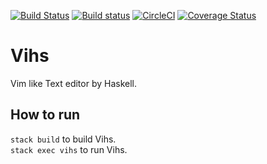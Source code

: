 [![Build Status](https://travis-ci.org/Tatsuki-I/Vihs.svg?branch=master)](https://travis-ci.org/Tatsuki-I/Vihs)
[![Build status](https://ci.appveyor.com/api/projects/status/1furioph5w7o3fr3?svg=true)](https://ci.appveyor.com/project/Tatsuki-I/vihs)
[![CircleCI](https://circleci.com/gh/Tatsuki-I/Vihs.svg?style=svg)](https://circleci.com/gh/Tatsuki-I/Vihs)
[![Coverage Status](https://coveralls.io/repos/github/Tatsuki-I/Vihs/badge.svg?branch=master)](https://coveralls.io/github/Tatsuki-I/Vihs?branch=master)

# Vihs
Vim like Text editor by Haskell.

## How to run
`stack build` to build Vihs.  
`stack exec vihs` to run Vihs.  
